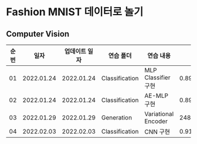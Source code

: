# Fashion MNIST 데이터로 놀기

## Computer Vision


|순번|일자|업데이트 일자|연습 폴더|연습 내용|비고|
|---|---|---|---|---|---|
|01|2022.01.24|2022.01.24|Classification|MLP Classifier 구현|0.8975|
|02|2022.01.24|2022.01.24|Classification|AE-MLP 구현|0.8928|
|03|2022.01.29|2022.01.29|Generation|Variational Encoder|248.386490625|
|04|2022.02.03|2022.02.03|Classification|CNN 구현|0.9176|
